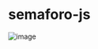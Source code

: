 # semaforo-js

![image](https://user-images.githubusercontent.com/88689395/153280438-d79c6f45-243a-43bd-86d3-082a740a83c3.png)
